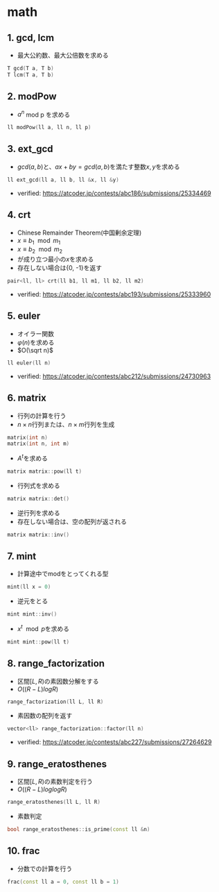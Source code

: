 # math

## 1. gcd, lcm
- 最大公約数、最大公倍数を求める
```cpp
T gcd(T a, T b)
T lcm(T a, T b)
```

## 2. modPow
- $a^n$ mod p を求める
```cpp
ll modPow(ll a, ll n, ll p)
```

## 3. ext_gcd
- $gcd(a,b)$と、$ax+by=gcd(a,b)$を満たす整数$x,y$を求める
```cpp
ll ext_gcd(ll a, ll b, ll &x, ll &y)
```
- verified: https://atcoder.jp/contests/abc186/submissions/25334469

## 4. crt
- Chinese Remainder Theorem(中国剰余定理)
- $x \equiv b_1 \mod m_1$
- $x \equiv b_2 \mod m_2$
- が成り立つ最小の$x$を求める
- 存在しない場合は{0, -1}を返す
```cpp
pair<ll, ll> crt(ll b1, ll m1, ll b2, ll m2)
```
- verified: https://atcoder.jp/contests/abc193/submissions/25333960

## 5. euler
- オイラー関数
- $\varphi(n)$を求める
- $O(\sqrt n)$
```cpp
ll euler(ll n)
```
- verified: https://atcoder.jp/contests/abc212/submissions/24730963

## 6. matrix
- 行列の計算を行う
- $n \times n$行列または、$n \times m$行列を生成
```cpp
matrix(int n)
matrix(int n, int m)
```
- $A^t$を求める
```cpp
matrix matrix::pow(ll t)
```
- 行列式を求める
```cpp
matrix matrix::det()
```
- 逆行列を求める
- 存在しない場合は、空の配列が返される
```cpp
matrix matrix::inv()
```

## 7. mint
- 計算途中でmodをとってくれる型
```cpp
mint(ll x = 0)
```
- 逆元をとる
```cpp
mint mint::inv()
```
- $x^t \mod p$を求める
```cpp
mint mint::pow(ll t)
```

## 8. range_factorization
- 区間$[L,R)$の素因数分解をする
- $O((R-L)logR)$
```cpp
range_factorization(ll L, ll R)
```
- 素因数の配列を返す
```cpp
vector<ll> range_factorization::factor(ll n)
```
- verified: https://atcoder.jp/contests/abc227/submissions/27264629

## 9. range_eratosthenes
- 区間$[L,R)$の素数判定を行う
- $O((R-L)log log R)$
```cpp
range_eratosthenes(ll L, ll R)
```
- 素数判定
```cpp
bool range_eratosthenes::is_prime(const ll &n)
```

## 10. frac
- 分数での計算を行う
```cpp
frac(const ll a = 0, const ll b = 1)
```
